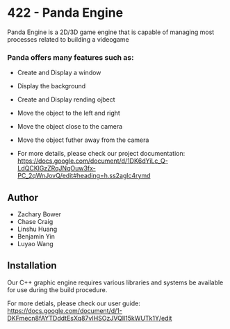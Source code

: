 # 422 - Panda Engine

Panda Engine is a 2D/3D game engine that is capable of managing most processes related to building a videogame

### Panda offers many features such as:

- Create and Display a window
- Display the background
- Create and Display rending ojbect
- Move the object to the left and right  
- Move the object close to the camera 
- Move the object futher away from the camera 

- For more details, please check our project documentation: https://docs.google.com/document/d/1DK6dYiLc_Q-LdQCKlGzZRqJNqOuw3fx-PC_2qWnJovQ/edit#heading=h.ss2aglc4rymd

## Author 

- Zachary Bower
- Chase Craig
- Linshu Huang
- Benjamin Yin
- Luyao Wang


## Installation 

Our C++ graphic engine requires various libraries and systems be available for use during the build procedure.


For more detials, please check our user guide: 
https://docs.google.com/document/d/1-DKFmecn8fAYTDddtEsXq87vIHSOzJVQIl15kWUTk1Y/edit
